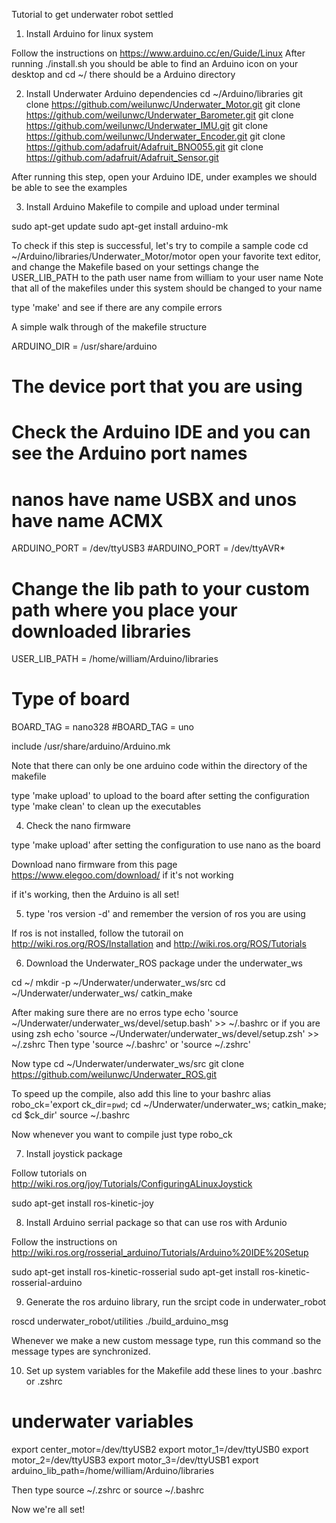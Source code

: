 Tutorial to get underwater robot settled

1. Install Arduino for linux system

Follow the instructions on https://www.arduino.cc/en/Guide/Linux
After running ./install.sh you should be able to find an Arduino icon on 
your desktop and cd ~/ there should be a Arduino directory



2. Install Underwater Arduino dependencies
cd ~/Arduino/libraries
git clone https://github.com/weilunwc/Underwater_Motor.git
git clone https://github.com/weilunwc/Underwater_Barometer.git
git clone https://github.com/weilunwc/Underwater_IMU.git
git clone https://github.com/weilunwc/Underwater_Encoder.git
git clone https://github.com/adafruit/Adafruit_BNO055.git
git clone https://github.com/adafruit/Adafruit_Sensor.git


After running this step, open your Arduino IDE, under examples we should be able to see the examples

3. Install Arduino Makefile to compile and upload under terminal

sudo apt-get update
sudo apt-get install arduino-mk

To check if this step is successful, let's try to compile a sample code 
cd ~/Arduino/libraries/Underwater_Motor/motor
open your favorite text editor, and change the Makefile based on your settings
change the USER_LIB_PATH to the path user name from william to your user name
Note that all of the makefiles under this system should be changed to your name

type 'make' and see if there are any compile errors

A simple walk through of the makefile structure


ARDUINO_DIR = /usr/share/arduino
# The device port that you are using 
# Check the Arduino IDE and you can see the Arduino port names
# nanos have name USBX and unos have name ACMX
ARDUINO_PORT = /dev/ttyUSB3
#ARDUINO_PORT = /dev/ttyAVR*


# Change the lib path to your custom path where you place your downloaded libraries
USER_LIB_PATH = /home/william/Arduino/libraries
# Type of board
BOARD_TAG = nano328
#BOARD_TAG = uno

include /usr/share/arduino/Arduino.mk


Note that there can only be one arduino code within the directory of the makefile

type 'make upload' to upload to the board after setting the configuration
type 'make clean' to clean up the executables


4. Check the nano firmware

type 'make upload' after setting the configuration to use nano as the board

Download nano firmware from this page https://www.elegoo.com/download/ if it's not working

if it's working, then the Arduino is all set!


5. type 'ros version -d' and remember the version of ros you are using

If ros is not installed, follow the tutorail on http://wiki.ros.org/ROS/Installation
and http://wiki.ros.org/ROS/Tutorials


6. Download the Underwater_ROS package under the underwater_ws

cd ~/
mkdir -p ~/Underwater/underwater_ws/src
cd ~/Underwater/underwater_ws/
catkin_make

After making sure there are no erros
type
echo 'source ~/Underwater/underwater_ws/devel/setup.bash' >> ~/.bashrc 
or if you are using zsh
echo 'source ~/Underwater/underwater_ws/devel/setup.zsh' >> ~/.zshrc 
Then type 'source ~/.bashrc' or 'source ~/.zshrc' 

Now type
cd ~/Underwater/underwater_ws/src
git clone https://github.com/weilunwc/Underwater_ROS.git


To speed up the compile, also add this line to your bashrc
alias robo_ck='export ck_dir=`pwd`; cd ~/Underwater/underwater_ws; catkin_make; cd $ck_dir'
source ~/.bashrc

Now whenever you want to compile just type robo_ck


7. Install joystick package

Follow tutorials on http://wiki.ros.org/joy/Tutorials/ConfiguringALinuxJoystick

sudo apt-get install ros-kinetic-joy


8. Install Arduino serrial package so that can use ros with Ardunio

Follow the instructions on http://wiki.ros.org/rosserial_arduino/Tutorials/Arduino%20IDE%20Setup

sudo apt-get install ros-kinetic-rosserial
sudo apt-get install ros-kinetic-rosserial-arduino


9. Generate the ros arduino library, run the srcipt code in underwater_robot

roscd underwater_robot/utilities
./build_arduino_msg

Whenever we make a new custom message type, run this command so the message types are synchronized.

10. Set up system variables for the Makefile 
add these lines to your .bashrc or .zshrc

# underwater variables
export center_motor=/dev/ttyUSB2
export motor_1=/dev/ttyUSB0
export motor_2=/dev/ttyUSB3
export motor_3=/dev/ttyUSB1
export arduino_lib_path=/home/william/Arduino/libraries

Then type 
source ~/.zshrc    or     source ~/.bashrc

Now we're all set!
